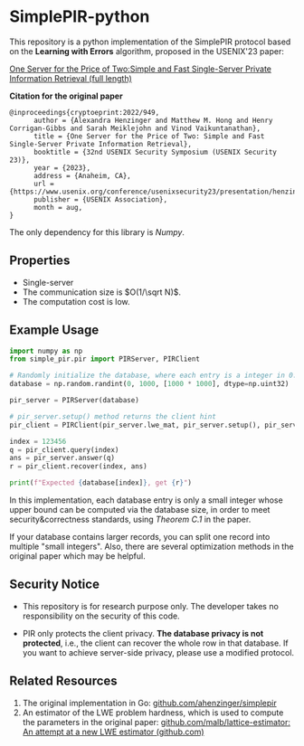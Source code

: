 # SimplePIR-python

This repository is a python implementation of the SimplePIR protocol based on the **Learning with Errors** algorithm, proposed in the USENIX'23 paper:

 [One Server for the Price of Two:Simple and Fast Single-Server Private Information Retrieval (full length)](https://eprint.iacr.org/2022/949.pdf)

**Citation for the original paper**

```
@inproceedings{cryptoeprint:2022/949,
      author = {Alexandra Henzinger and Matthew M. Hong and Henry Corrigan-Gibbs and Sarah Meiklejohn and Vinod Vaikuntanathan},
      title = {One Server for the Price of Two: Simple and Fast Single-Server Private Information Retrieval},
      booktitle = {32nd USENIX Security Symposium (USENIX Security 23)},
      year = {2023},
      address = {Anaheim, CA},
      url = {https://www.usenix.org/conference/usenixsecurity23/presentation/henzinger},
      publisher = {USENIX Association},
      month = aug,
}
```

The only dependency for this library is *Numpy*.

## Properties

* Single-server
* The communication size is $O(1/\sqrt N)$.
* The computation cost is low.

## Example Usage

```python
import numpy as np
from simple_pir.pir import PIRServer, PIRClient

# Randomly initialize the database, where each entry is a integer in 0...999
database = np.random.randint(0, 1000, [1000 * 1000], dtype=np.uint32)

pir_server = PIRServer(database)

# pir_server.setup() method returns the client hint
pir_client = PIRClient(pir_server.lwe_mat, pir_server.setup(), pir_server.get_scale_factor())

index = 123456
q = pir_client.query(index)
ans = pir_server.answer(q)
r = pir_client.recover(index, ans)

print(f"Expected {database[index]}, get {r}")
```

In this implementation, each database entry is only a small integer whose upper bound can be computed via the database size, in order to meet security&correctness standards, using *Theorem C.1* in the paper.

If your database contains larger records, you can split one record into multiple "small integers". Also, there are several optimization methods in the original paper which may be helpful.

## Security Notice

* This repository is for research purpose only. The developer takes no responsibility on the security of this code.

* PIR only protects the client privacy. **The database privacy is not protected**, i.e., the client can recover the whole row in that database. If you want to achieve server-side privacy, please use a modified protocol.

## Related Resources

1. The original implementation in Go: [github.com/ahenzinger/simplepir](https://github.com/ahenzinger/simplepir/tree/main)
2. An estimator of the LWE problem hardness, which is used to compute the parameters in the original paper: [github.com/malb/lattice-estimator: An attempt at a new LWE estimator (github.com)](https://github.com/malb/lattice-estimator/)

